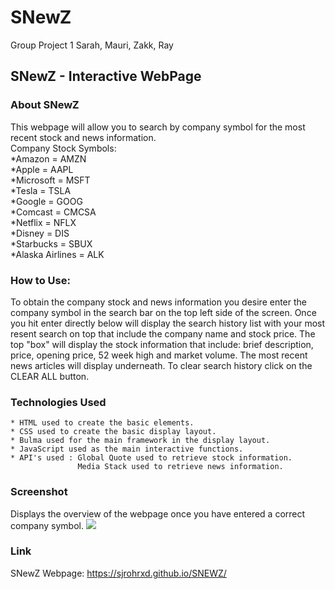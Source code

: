 # SNewZ
Group Project 1
Sarah, Mauri, Zakk, Ray

## SNewZ - Interactive WebPage

### About SNewZ

This webpage will allow you to search by company symbol for the most recent stock and news information.<br>
   Company Stock Symbols:
       <br> *Amazon = AMZN
       <br> *Apple = AAPL
       <br> *Microsoft = MSFT
       <br> *Tesla = TSLA
       <br> *Google = GOOG
       <br> *Comcast = CMCSA
       <br> *Netflix = NFLX
       <br> *Disney = DIS
       <br> *Starbucks = SBUX
       <br> *Alaska Airlines = ALK


### How to Use:

To obtain the company stock and news information you desire  enter the company symbol in the search bar on the top left side of the screen. Once you hit enter directly below will display the search history list with your most resent search on top that include the company name and stock price. The top "box" will display the stock information that include: brief description, price, opening price, 52 week high and market volume. The most recent news articles will display underneath. To clear search history click on the CLEAR ALL button.

### Technologies Used
    * HTML used to create the basic elements.
    * CSS used to create the basic display layout.
    * Bulma used for the main framework in the display layout. 
    * JavaScript used as the main interactive functions.
    * API's used : Global Quote used to retrieve stock information.
                   Media Stack used to retrieve news information.

### Screenshot 
Displays the overview of the webpage once you have entered a correct company symbol.
![](Users/mauriarroyo-velasco/GroupProject/groupproject1/assets/images/SNewzscreenshot.jpeg)

### Link 
SNewZ Webpage: https://sjrohrxd.github.io/SNEWZ/




